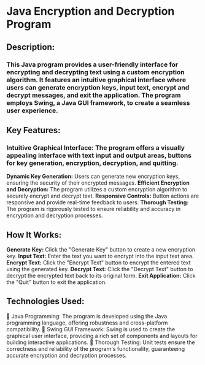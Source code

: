 # Java Encryption and Decryption Program

## Description:
### This Java program provides a user-friendly interface for encrypting and decrypting text using a custom encryption algorithm. It features an intuitive graphical interface where users can generate encryption keys, input text, encrypt and decrypt messages, and exit the application. The program employs Swing, a Java GUI framework, to create a seamless user experience.

## Key Features:
### **Intuitive Graphical Interface:** The program offers a visually appealing interface with text input and output areas, buttons for key generation, encryption, decryption, and quitting.
**Dynamic Key Generation:** Users can generate new encryption keys, ensuring the security of their encrypted messages.
**Efficient Encryption and Decryption:** The program utilizes a custom encryption algorithm to securely encrypt and decrypt text.
**Responsive Controls:** Button actions are responsive and provide real-time feedback to users.
**Thorough Testing:** The program is rigorously tested to ensure reliability and accuracy in encryption and decryption processes.

## How It Works:
**Generate Key:** Click the "Generate Key" button to create a new encryption key.
**Input Text:** Enter the text you want to encrypt into the input text area.
**Encrypt Text:** Click the "Encrypt Text" button to encrypt the entered text using the generated key.
**Decrypt Text:** Click the "Decrypt Text" button to decrypt the encrypted text back to its original form.
**Exit Application:** Click the "Quit" button to exit the application.

## Technologies Used:
🚀 Java Programming: The program is developed using the Java programming language, offering robustness and cross-platform compatibility.
💼 Swing GUI Framework: Swing is used to create the graphical user interface, providing a rich set of components and layouts for building interactive applications.
🔬 Thorough Testing: Unit tests ensure the correctness and reliability of the program's functionality, guaranteeing accurate encryption and decryption processes.
